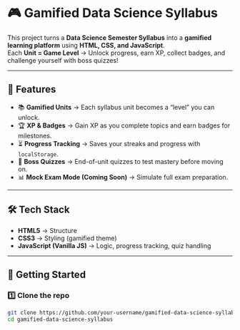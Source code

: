 # 🎮 Gamified Data Science Syllabus  

This project turns a **Data Science Semester Syllabus** into a **gamified learning platform** using **HTML, CSS, and JavaScript**.  
Each **Unit = Game Level** → Unlock progress, earn XP, collect badges, and challenge yourself with boss quizzes!  

---

## 📌 Features  
- 📚 **Gamified Units** → Each syllabus unit becomes a “level” you can unlock.  
- 🏆 **XP & Badges** → Gain XP as you complete topics and earn badges for milestones.  
- ⏳ **Progress Tracking** → Saves your streaks and progress with `localStorage`.  
- 🎯 **Boss Quizzes** → End-of-unit quizzes to test mastery before moving on.  
- 📊 **Mock Exam Mode (Coming Soon)** → Simulate full exam preparation.  

---

## 🛠️ Tech Stack  
- **HTML5** → Structure  
- **CSS3** → Styling (gamified theme)  
- **JavaScript (Vanilla JS)** → Logic, progress tracking, quiz handling  

---

## 🚀 Getting Started  

### 1️⃣ Clone the repo  
```bash
git clone https://github.com/your-username/gamified-data-science-syllabus.git
cd gamified-data-science-syllabus
